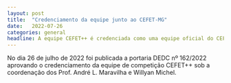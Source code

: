 ```yaml
---
layout: post
title:  "Credenciamento da equipe junto ao CEFET-MG"
date:   2022-07-26
categories: general
headline: A equipe CEFET++ é credenciada como uma equipe oficial do CEFET-MG.
---
```


No dia 26 de julho de 2022 foi publicada a portaria DEDC nº 162/2022 aprovando o credenciamento da equipe de competição CEFET++ sob a coordenação dos Prof. André L. Maravilha e Willyan Michel.
